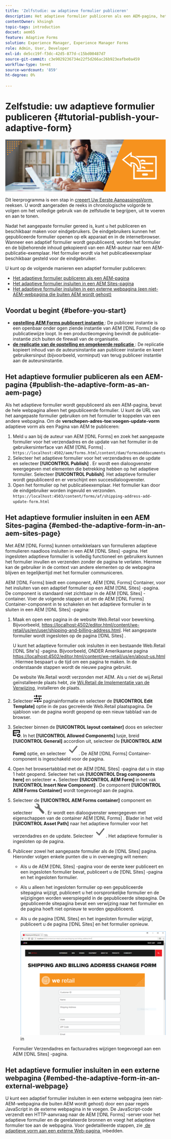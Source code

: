 ```yaml
---
title: 'Zelfstudie: uw adaptieve formulier publiceren'
description: Het adaptieve formulier publiceren als een AEM-pagina, het formulier insluiten op een AEM Sites-pagina of het adaptieve formulier insluiten in een externe webpagina
contentOwner: khsingh
topic-tags: introduction
docset: aem65
feature: Adaptive Forms
solution: Experience Manager, Experience Manager Forms
role: Admin, User, Developer
exl-id: de5cc19f-f3dc-42d5-877d-c15bd00487d7
source-git-commit: c3e9029236734e22f5d266ac26b923eafbe0a459
workflow-type: tm+mt
source-wordcount: '859'
ht-degree: 0%

---
```


# Zelfstudie: uw adaptieve formulier publiceren {#tutorial-publish-your-adaptive-form}

![&#x200B; Hero-beeld &#x200B;](do-not-localize/13-publish-your-adaptive-form-small.png)

Dit leerprogramma is een stap in [&#x200B; creeert Uw Eerste AanpassingsVorm &#x200B;](https://helpx.adobe.com/nl/experience-manager/6-3/forms/using/create-your-first-adaptive-form.html) reeksen. U wordt aangeraden de reeks in chronologische volgorde te volgen om het volledige gebruik van de zelfstudie te begrijpen, uit te voeren en aan te tonen.

Nadat het aangepaste formulier gereed is, kunt u het publiceren en beschikbaar maken voor eindgebruikers. De eindgebruikers kunnen het gepubliceerde formulier openen op elk apparaat en in de internetbrowser. Wanneer een adaptief formulier wordt gepubliceerd, worden het formulier en de bijbehorende inhoud gekopieerd van een AEM-auteur naar een AEM-publicatie-exemplaar. Het formulier wordt via het publicatieexemplaar beschikbaar gesteld voor de eindgebruiker.

U kunt op de volgende manieren een adaptief formulier publiceren:

* [Het adaptieve formulier publiceren als een AEM-pagina](../../forms/using/publish-your-adaptive-form.md#publish-the-adaptive-form-as-an-aem-page)
* [Het adaptieve formulier insluiten in een AEM Sites-pagina](#embed-the-adaptive-form-in-an-aem-sites-page)
* [Het adaptieve formulier insluiten in een externe webpagina (een niet-AEM-webpagina die buiten AEM wordt gehost)](../../forms/using/publish-your-adaptive-form.md)

## Voordat u begint {#before-you-start}

* **[opstelling AEM Forms publiceert instantie &#x200B;](https://helpx.adobe.com/nl/experience-manager/6-3/forms/using/installing-configuring-aem-forms-osgi.html)**: De publiceer instantie is een openbaar onder ogen ziende instantie van AEM [!DNL Forms] die op publicatiewijze loopt. In een productieomgeving bevindt de publicatie-instantie zich buiten de firewall van de organisatie.
* **[de replicatie van de opstelling en omgekeerde replicatie &#x200B;](https://helpx.adobe.com/nl/experience-manager/6-3/help/sites-deploying/replication.html)**: De replicatie kopieert inhoud van de auteursinstantie aan publiceer instantie en keert gebruikersinput (bijvoorbeeld, vorminput) van terug publiceer instantie aan de auteursinstantie.

## Het adaptieve formulier publiceren als een AEM-pagina {#publish-the-adaptive-form-as-an-aem-page}

Als het adaptieve formulier wordt gepubliceerd als een AEM-pagina, bevat de hele webpagina alleen het gepubliceerde formulier. U kunt de URL van het aangepaste formulier gebruiken om het formulier te koppelen van een andere webpagina. Om de **verschepen-adres-toe:voegen-update-vorm** adaptieve vorm als een Pagina van AEM te publiceren:

1. Meld u aan bij de auteur van AEM [!DNL Forms] en zoek het aangepaste formulier voor het verzendadres en de update van het formulier in de gebruikersinterface van AEM [!DNL Forms] .
   `https://localhost:4502/aem/forms.html/content/dam/formsanddocuments`
1. Selecteer het adaptieve formulier voor het verzendadres en de update en selecteer **[!UICONTROL Publish]** . Er wordt een dialoogvenster weergegeven met elementen die betrekking hebben op het adaptieve formulier. Selecteer **[!UICONTROL Publish]**. Het adaptieve formulier wordt gepubliceerd en er verschijnt een succesdialoogvenster.
1. Open het formulier op het publicatieexemplaar. Het formulier kan door de eindgebruiker worden ingevuld en verzonden.
   `https://localhost:4503/content/forms/af/shipping-address-add-update-form.html`

## Het adaptieve formulier insluiten in een AEM Sites-pagina {#embed-the-adaptive-form-in-an-aem-sites-page}

Met AEM [!DNL Forms] kunnen ontwikkelaars van formulieren adaptieve formulieren naadloos insluiten in een AEM [!DNL Sites] -pagina. Het ingesloten adaptieve formulier is volledig functioneel en gebruikers kunnen het formulier invullen en verzenden zonder de pagina te verlaten. Hiermee kan de gebruiker in de context van andere elementen op de webpagina blijven en tegelijkertijd met het formulier communiceren.

AEM [!DNL Forms] biedt een component, AEM [!DNL Forms] Container, voor het insluiten van een adaptief formulier op een AEM [!DNL Sites] -pagina. De component is standaard niet zichtbaar in de AEM [!DNL Sites] -container. Voer de volgende stappen uit om de AEM [!DNL Forms] Container-component in te schakelen en het adaptieve formulier in te sluiten in een AEM [!DNL Sites] -pagina:

1. Maak en open een pagina in de website Web.Retail voor bewerking. Bijvoorbeeld, [&#x200B; https://localhost:4502/editor.html/content/we-retail/us/en/user/shipping-and-billing-address.html &#x200B;](https://localhost:4502/editor.html/content/we-retail/us/en/user/shipping-and-billing-address.html). Het aangepaste formulier wordt ingesloten op de pagina [!DNL Sites] .

   U kunt het adaptieve formulier ook insluiten in een bestaande Web.Retail [!DNL Site's] -pagina. Bijvoorbeeld, ONDER Amerikaanse pagina [&#x200B; https://localhost:4502/editor.html/content/we-retail/us/en/about-us.html &#x200B;](https://localhost:4502/editor.html/content/we-retail/us/en/about-us.html). Hiermee bespaart u de tijd om een pagina te maken. In de onderstaande stappen wordt de nieuwe pagina gebruikt.

   De website We.Retail wordt verzonden met AEM. Als u niet de wij.Retail geïnstalleerde plaats hebt, zie [&#x200B; Wij.Retail de Implementatie van de Verwijzing &#x200B;](https://helpx.adobe.com/nl/experience-manager/6-3/help/sites-developing/we-retail.html) installeren de plaats.

1. Selecteer ![&#x200B; eigenschappen &#x200B;](assets/properties.png) paginainformatie en selecteer de **[!UICONTROL Edit Template]** optie in de pas gecreëerde Web.Retail plaatspagina. De sjabloon van de pagina wordt geopend op een nieuw tabblad van de browser.
1. Selecteer binnen de **[!UICONTROL layout container]** doos en selecteer ![&#x200B; terugkoppel &#x200B;](assets/feedmanagement.png). In het **[!UICONTROL Allowed Components]** lusje, breid **[!UICONTROL General]** accordion uit, selecteer de **[!UICONTROL AEM Form]** optie, en selecteer ![&#x200B; save_icon &#x200B;](assets/save_icon.svg). De AEM [!DNL Forms] Container-component is ingeschakeld voor de pagina.

1. Open het browsertabblad met de AEM [!DNL Sites] -pagina dat u in stap 1 hebt geopend. Selecteer het vak **[!UICONTROL Drag components here]** en selecteer **+.** Selecteer **[!UICONTROL AEM Form]** in het vak **[!UICONTROL Insert New Component]** . De component **[!UICONTROL AEM Forms Container]** wordt toegevoegd aan de pagina.
1. Selecteer de **[!UICONTROL AEM Forms container]** component en selecteer ![&#x200B; vorm-pictogram &#x200B;](assets/configure-icon.svg). Er wordt een dialoogvenster weergegeven met eigenschappen van de container AEM [!DNL Forms] . Blader in het veld **[!UICONTROL Asset Path]** naar het adaptieve formulier voor het verzendadres en de update. Selecteer ![&#x200B; save_icon &#x200B;](assets/save_icon.svg). Het adaptieve formulier is ingesloten op de pagina.
1. Publiceer zowel het aangepaste formulier als de [!DNL Sites] pagina. Hieronder volgen enkele punten die u in overweging wilt nemen:

   * Als u de AEM [!DNL Sites] -pagina voor de eerste keer publiceert en een ingesloten formulier bevat, publiceert u de [!DNL Sites] -pagina en het ingesloten formulier.
   * Als u alleen het ingesloten formulier op een gepubliceerde sitepagina wijzigt, publiceert u het oorspronkelijke formulier en de wijzigingen worden weerspiegeld in de gepubliceerde sitepagina. De gepubliceerde sitepagina bevat een verwijzing naar het formulier en de pagina hoeft niet opnieuw te worden gepubliceerd.
   * Als u de pagina [!DNL Sites] en het ingesloten formulier wijzigt, publiceert u de pagina [!DNL Sites] en het formulier opnieuw.

     ![&#x200B; bed-in-a-plaats-plaatsen &#x200B;](assets/embed-in-aem-sites.png) in

   Formulier Verzendadres en factuuradres wijzigen toegevoegd aan een AEM [!DNL Sites] -pagina.

## Het adaptieve formulier insluiten in een externe webpagina {#embed-the-adaptive-form-in-an-external-webpage}

U kunt een adaptief formulier insluiten in een externe webpagina (een niet-AEM-webpagina die buiten AEM wordt gehost) door een paar regels JavaScript in de externe webpagina in te voegen. De JavaScript-code verzendt een HTTP-aanvraag naar de AEM [!DNL Forms] -server voor het adaptieve formulier en de gerelateerde bronnen en voegt het adaptieve formulier toe aan de webpagina. Voor gedetailleerde stappen, zie [&#x200B; de adaptieve vorm aan een externe Web-pagina &#x200B;](/help/forms/using/embed-adaptive-form-external-web-page.md) inbedden.
